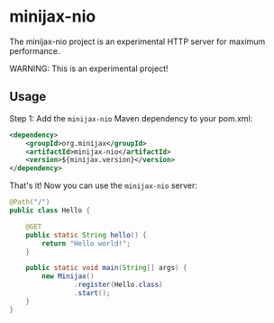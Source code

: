 minijax-nio
===========

The minijax-nio project is an experimental HTTP server for maximum performance.

WARNING: This is an experimental project!

Usage
-----

Step 1: Add the `minijax-nio` Maven dependency to your pom.xml:

```xml
<dependency>
    <groupId>org.minijax</groupId>
    <artifactId>minijax-nio</artifactId>
    <version>${minijax.version}</version>
</dependency>
```

That's it!  Now you can use the `minijax-nio` server:

```java
@Path("/")
public class Hello {

    @GET
    public static String hello() {
        return "Hello world!";
    }

    public static void main(String[] args) {
        new Minijax()
                .register(Hello.class)
                .start();
    }
}
```
